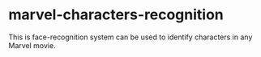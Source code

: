 # marvel-characters-recognition
This is face-recognition system can be used to identify characters in any Marvel movie.
